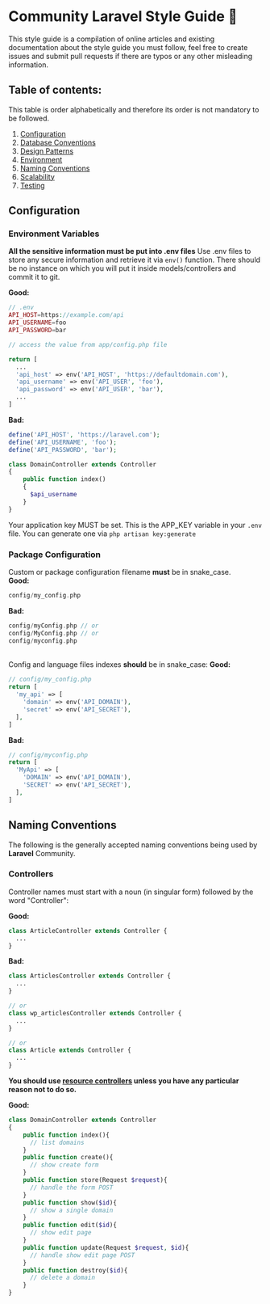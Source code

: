 # Community Laravel Style Guide :pencil:

This style guide is a compilation of online articles and existing documentation about the style guide you must follow, feel free to create issues and submit pull requests if there are typos or any other misleading information.

## Table of contents:

This table is order alphabetically and therefore its order is not mandatory to be followed.

1. [Configuration](https://github.com/gbumanzor/laravel-style-guide#configuration)
2. [Database Conventions]()
3. [Design Patterns]()
4. [Environment]()
5. [Naming Conventions](https://github.com/gbumanzor/laravel-style-guide#naming-conventions)
6. [Scalability]()
7. [Testing]()

## Configuration

### Environment Variables

**All the sensitive information must be put into .env files**
Use .env files to store any secure information and retrieve it via `env()` function. There should be no instance on which you will put it inside models/controllers and commit it to git.

**Good:**

```php
// .env
API_HOST=https://example.com/api
API_USERNAME=foo
API_PASSWORD=bar

// access the value from app/config.php file

return [
  ...
  'api_host' => env('API_HOST', 'https://defaultdomain.com'),
  'api_username' => env('API_USER', 'foo'),
  'api_password' => env('API_USER', 'bar'),
  ...
]

```

**Bad:**

```php
define('API_HOST', 'https://laravel.com');
define('API_USERNAME', 'foo');
define('API_PASSWORD', 'bar');

class DomainController extends Controller
{
    public function index()
    {
      $api_username
    }
}
```

Your application key MUST be set. This is the APP_KEY variable in your `.env` file. You can generate one via `php artisan key:generate`

### Package Configuration

Custom or package configuration filename **must** be in snake_case.
\
**Good:**

```php
config/my_config.php
```

**Bad:**

```php
config/myConfig.php // or
config/MyConfig.php // or
config/myconfig.php
```

\
Config and language files indexes **should** be in snake_case:
**Good:**

```php
// config/my_config.php
return [
  'my_api' => [
    'domain' => env('API_DOMAIN'),
    'secret' => env('API_SECRET'),
  ],
]
```

**Bad:**

```php
// config/myconfig.php
return [
  'MyApi' => [
    'DOMAIN' => env('API_DOMAIN'),
    'SECRET' => env('API_SECRET'),
  ],
]
```

## Naming Conventions

The following is the generally accepted naming conventions being used by **Laravel** Community.

### Controllers

Controller names must start with a noun (in singular form) followed by the word "Controller":

**Good:**

```php
class ArticleController extends Controller {
  ...
}
```

**Bad:**

```php
class ArticlesController extends Controller {
  ...
}

// or
class wp_articlesController extends Controller {
  ...
}

// or
class Article extends Controller {
  ...
}
```

**You should use [resource controllers](https://laravel.com/docs/5.7/controllers#resource-controllers) unless you have any particular reason not to do so.**

**Good:**

```php
class DomainController extends Controller
{
    public function index(){
      // list domains
    }
    public function create(){
      // show create form
    }
    public function store(Request $request){
      // handle the form POST
    }
    public function show($id){
      // show a single domain
    }
    public function edit($id){
      // show edit page
    }
    public function update(Request $request, $id){
      // handle show edit page POST
    }
    public function destroy($id){
      // delete a domain
    }
}
```
